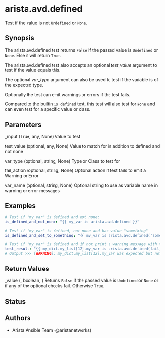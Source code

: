 # arista.avd.defined

Test if the value is not <code>Undefined</code> or <code>None</code>\.

## Synopsis

The arista\.avd\.defined test returns <code>False</code> if the passed value is <code>Undefined</code> or <code>None</code>\. Else it will return <code>True</code>\.

The arista\.avd\.defined test also accepts an optional <em>test\_value</em> argument to test if the value equals this\.

The optional <em>var\_type</em> argument can also be used to test if the variable is of the expected type\.

Optionally the test can emit warnings or errors if the test fails\.

Compared to the builtin <code>is defined</code> test\, this test will also test for <code>None</code> and can even test for a specific value or class\.

## Parameters

  _input (True, any, None)
    Value to test

  test_value (optional, any, None)
    Value to match for in addition to defined and not none

  var_type (optional, string, None)
    Type or Class to test for

  fail_action (optional, string, None)
    Optional action if test fails to emit a Warning or Error

  var_name (optional, string, None)
    Optional string to use as variable name in warning or error messages

## Examples

```yaml
# Test if "my_var" is defined and not none:
is_defined_and_not_none: "{{ my_var is arista.avd.defined }}"

# Test if "my_var" is defined, not none and has value "something"
is_defined_and_set_to_something: "{{ my_var is arista.avd.defined('something') }}"

# Test if "my_var" is defined and if not print a warning message with the variable name
test_result: "{{ my_dict.my_list[12].my_var is arista.avd.defined(fail_action='warning', var_name='my_dict.my_list[12].my_var' }}"
# Output >>> [WARNING]: my_dict.my_list[12].my_var was expected but not set. Output may be incorrect or incomplete!
```

## Return Values

  _value (, boolean, )
    Returns <code>False</code> if the passed value is <code>Undefined</code> or <code>None</code> or if any of the optional checks fail\. Otherwise <code>True</code>\.

## Status

## Authors

- Arista Ansible Team (@aristanetworks)
